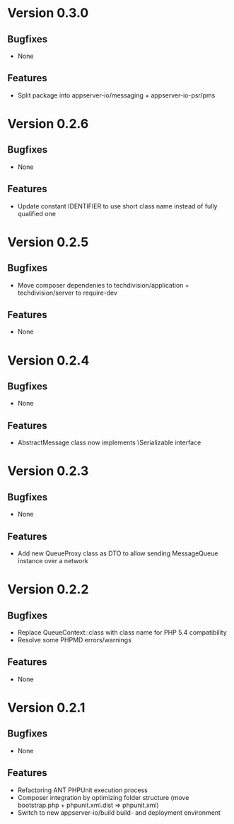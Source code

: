 # Version 0.3.0

## Bugfixes

* None

## Features

* Split package into appserver-io/messaging + appserver-io-psr/pms

# Version 0.2.6

## Bugfixes

* None

## Features

* Update constant IDENTIFIER to use short class name instead of fully qualified one

# Version 0.2.5

## Bugfixes

* Move composer dependenies to techdivision/application + techdivision/server to require-dev

## Features

* None

# Version 0.2.4

## Bugfixes

* None

## Features

* AbstractMessage class now implements \Serializable interface

# Version 0.2.3

## Bugfixes

* None

## Features

* Add new QueueProxy class as DTO to allow sending MessageQueue instance over a network

# Version 0.2.2

## Bugfixes

* Replace QueueContext::class with class name for PHP 5.4 compatibility
* Resolve some PHPMD errors/warnings

## Features

* None

# Version 0.2.1

## Bugfixes

* None

## Features

* Refactoring ANT PHPUnit execution process
* Composer integration by optimizing folder structure (move bootstrap.php + phpunit.xml.dist => phpunit.xml)
* Switch to new appserver-io/build build- and deployment environment